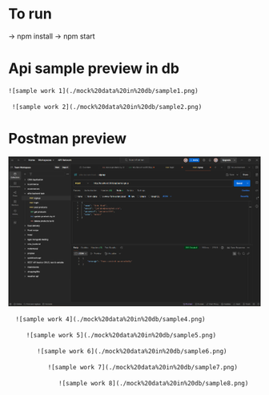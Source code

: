 # To run

-> npm install
-> npm start

# Api sample preview in db

    ![sample work 1](./mock%20data%20in%20db/sample1.png)

     ![sample work 2](./mock%20data%20in%20db/sample2.png)

# Postman preview
   ![sample work 3](./mock%20data%20in%20db/sample3.png)

      ![sample work 4](./mock%20data%20in%20db/sample4.png)

         ![sample work 5](./mock%20data%20in%20db/sample5.png)

            ![sample work 6](./mock%20data%20in%20db/sample6.png)

               ![sample work 7](./mock%20data%20in%20db/sample7.png)

                  ![sample work 8](./mock%20data%20in%20db/sample8.png)
